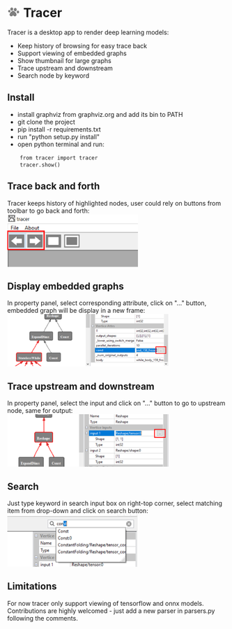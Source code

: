# <img src="https://github.com/RandySheriffH/tracer/blob/master/snaps/Tracer.jpg" width=30 height=25> Tracer
Tracer is a desktop app to render deep learning models:

- Keep history of browsing for easy trace back
- Support viewing of embedded graphs 
- Show thumbnail for large graphs
- Trace upstream and downstream
- Search node by keyword

## Install

- install graphviz from graphviz.org and add its bin to PATH
- git clone the project
- pip install -r requirements.txt
- run "python setup.py install"
- open python terminal and run:
```
    from tracer import tracer
    tracer.show()
```


## Trace back and forth
Tracer keeps history of highlighted nodes, user could rely on buttons from toolbar to go back and forth:\
<img src="https://github.com/RandySheriffH/tracer/blob/master/snaps/BackForth.PNG" width=300 height=120>

## Display embedded graphs
In property panel, select corresponding attribute, click on "..." button, embedded graph will be display in a new frame:\
<img src="https://github.com/RandySheriffH/tracer/blob/master/snaps/OpenEmbedded.PNG" width=370 height=120>

## Trace upstream and downstream
In property panel, select the input and click on "..." button to go to upstream node, same for output:\
<img src="https://github.com/RandySheriffH/tracer/blob/master/snaps/Upstream.PNG" width=370 height=120>

## Search
Just type keyword in search input box on right-top corner, select matching item from drop-down and click on search button:\
<img src="https://github.com/RandySheriffH/tracer/blob/master/snaps/Search.PNG" width=300 height=120>

## Limitations
For now tracer only support viewing of tensorflow and onnx models. Contributions are highly welcomed - just add a new parser in parsers.py following the comments.
